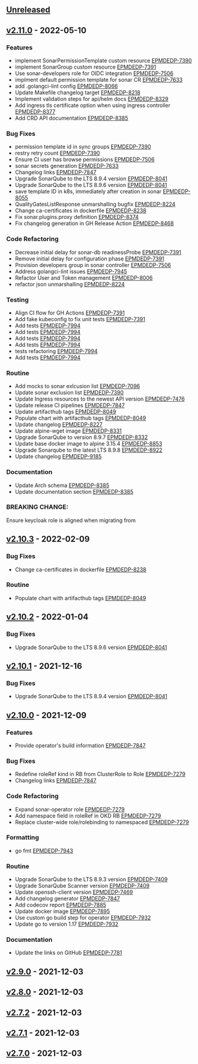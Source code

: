<a name="unreleased"></a>
## [Unreleased]


<a name="v2.11.0"></a>
## [v2.11.0] - 2022-05-10
### Features

- implement SonarPermissionTemplate custom resource [EPMDEDP-7390](https://jiraeu.epam.com/browse/EPMDEDP-7390)
- implement SonarGroup custom resource [EPMDEDP-7391](https://jiraeu.epam.com/browse/EPMDEDP-7391)
- Use sonar-developers role for OIDC integration [EPMDEDP-7506](https://jiraeu.epam.com/browse/EPMDEDP-7506)
- implment default permission template for sonar CR [EPMDEDP-7633](https://jiraeu.epam.com/browse/EPMDEDP-7633)
- add .golangci-lint config [EPMDEDP-8066](https://jiraeu.epam.com/browse/EPMDEDP-8066)
- Update Makefile changelog target [EPMDEDP-8218](https://jiraeu.epam.com/browse/EPMDEDP-8218)
- Implement validation steps for api/helm docs [EPMDEDP-8329](https://jiraeu.epam.com/browse/EPMDEDP-8329)
- Add ingress tls certificate option when using ingress controller [EPMDEDP-8377](https://jiraeu.epam.com/browse/EPMDEDP-8377)
- Add CRD API documentation [EPMDEDP-8385](https://jiraeu.epam.com/browse/EPMDEDP-8385)

### Bug Fixes

- permission template id in sync groups [EPMDEDP-7390](https://jiraeu.epam.com/browse/EPMDEDP-7390)
- restry retry count [EPMDEDP-7390](https://jiraeu.epam.com/browse/EPMDEDP-7390)
- Ensure CI user has browse permissions [EPMDEDP-7506](https://jiraeu.epam.com/browse/EPMDEDP-7506)
- sonar secrets generation [EPMDEDP-7633](https://jiraeu.epam.com/browse/EPMDEDP-7633)
- Changelog links [EPMDEDP-7847](https://jiraeu.epam.com/browse/EPMDEDP-7847)
- Upgrade SonarQube to the LTS 8.9.4 version [EPMDEDP-8041](https://jiraeu.epam.com/browse/EPMDEDP-8041)
- Upgrade SonarQube to the LTS 8.9.6 version [EPMDEDP-8041](https://jiraeu.epam.com/browse/EPMDEDP-8041)
- save template ID in k8s, immediately after creation in sonar [EPMDEDP-8055](https://jiraeu.epam.com/browse/EPMDEDP-8055)
- QualityGatesListResponse unmarshalling bugfix [EPMDEDP-8224](https://jiraeu.epam.com/browse/EPMDEDP-8224)
- Change ca-certificates in dockerfile [EPMDEDP-8238](https://jiraeu.epam.com/browse/EPMDEDP-8238)
- Fix sonar.plugins.proxy definition [EPMDEDP-8374](https://jiraeu.epam.com/browse/EPMDEDP-8374)
- Fix changelog generation in GH Release Action [EPMDEDP-8468](https://jiraeu.epam.com/browse/EPMDEDP-8468)

### Code Refactoring

- Decrease initial delay for sonar-db readinessProbe [EPMDEDP-7391](https://jiraeu.epam.com/browse/EPMDEDP-7391)
- Remove initial delay for configuration phase [EPMDEDP-7391](https://jiraeu.epam.com/browse/EPMDEDP-7391)
- Provision developers group in sonar controller [EPMDEDP-7506](https://jiraeu.epam.com/browse/EPMDEDP-7506)
- Address golangci-lint issues [EPMDEDP-7945](https://jiraeu.epam.com/browse/EPMDEDP-7945)
- Refactor User and Token management [EPMDEDP-8006](https://jiraeu.epam.com/browse/EPMDEDP-8006)
- refactor json unmarshalling [EPMDEDP-8224](https://jiraeu.epam.com/browse/EPMDEDP-8224)

### Testing

- Align CI flow for GH Actions [EPMDEDP-7391](https://jiraeu.epam.com/browse/EPMDEDP-7391)
- Add fake kubeconfig to fix unit tests [EPMDEDP-7391](https://jiraeu.epam.com/browse/EPMDEDP-7391)
- Add tests [EPMDEDP-7994](https://jiraeu.epam.com/browse/EPMDEDP-7994)
- Add tests [EPMDEDP-7994](https://jiraeu.epam.com/browse/EPMDEDP-7994)
- Add tests [EPMDEDP-7994](https://jiraeu.epam.com/browse/EPMDEDP-7994)
- Add tests [EPMDEDP-7994](https://jiraeu.epam.com/browse/EPMDEDP-7994)
- tests refactoring [EPMDEDP-7994](https://jiraeu.epam.com/browse/EPMDEDP-7994)
- Add tests [EPMDEDP-7994](https://jiraeu.epam.com/browse/EPMDEDP-7994)

### Routine

- Add mocks to sonar exlcusion list [EPMDEDP-7096](https://jiraeu.epam.com/browse/EPMDEDP-7096)
- Update sonar exclusion list [EPMDEDP-7390](https://jiraeu.epam.com/browse/EPMDEDP-7390)
- Update Ingress resources to the newest API version [EPMDEDP-7476](https://jiraeu.epam.com/browse/EPMDEDP-7476)
- Update release CI pipelines [EPMDEDP-7847](https://jiraeu.epam.com/browse/EPMDEDP-7847)
- Update artifacthub tags [EPMDEDP-8049](https://jiraeu.epam.com/browse/EPMDEDP-8049)
- Populate chart with artifacthub tags [EPMDEDP-8049](https://jiraeu.epam.com/browse/EPMDEDP-8049)
- Update changelog [EPMDEDP-8227](https://jiraeu.epam.com/browse/EPMDEDP-8227)
- Update alpine-wget image [EPMDEDP-8331](https://jiraeu.epam.com/browse/EPMDEDP-8331)
- Upgrade SonarQube to version 8.9.7 [EPMDEDP-8332](https://jiraeu.epam.com/browse/EPMDEDP-8332)
- Update base docker image to alpine 3.15.4 [EPMDEDP-8853](https://jiraeu.epam.com/browse/EPMDEDP-8853)
- Upgrade Sonarqube to the latest LTS 8.9.8 [EPMDEDP-8922](https://jiraeu.epam.com/browse/EPMDEDP-8922)
- Update changelog [EPMDEDP-9185](https://jiraeu.epam.com/browse/EPMDEDP-9185)

### Documentation

- Update Arch schema [EPMDEDP-8385](https://jiraeu.epam.com/browse/EPMDEDP-8385)
- Update documentation section [EPMDEDP-8385](https://jiraeu.epam.com/browse/EPMDEDP-8385)

### BREAKING CHANGE:


Ensure keycloak role is aligned when migrating from


<a name="v2.10.3"></a>
## [v2.10.3] - 2022-02-09
### Bug Fixes

- Change ca-certificates in dockerfile [EPMDEDP-8238](https://jiraeu.epam.com/browse/EPMDEDP-8238)

### Routine

- Populate chart with artifacthub tags [EPMDEDP-8049](https://jiraeu.epam.com/browse/EPMDEDP-8049)


<a name="v2.10.2"></a>
## [v2.10.2] - 2022-01-04
### Bug Fixes

- Upgrade SonarQube to the LTS 8.9.6 version [EPMDEDP-8041](https://jiraeu.epam.com/browse/EPMDEDP-8041)


<a name="v2.10.1"></a>
## [v2.10.1] - 2021-12-16
### Bug Fixes

- Upgrade SonarQube to the LTS 8.9.4 version [EPMDEDP-8041](https://jiraeu.epam.com/browse/EPMDEDP-8041)


<a name="v2.10.0"></a>
## [v2.10.0] - 2021-12-09
### Features

- Provide operator's build information [EPMDEDP-7847](https://jiraeu.epam.com/browse/EPMDEDP-7847)

### Bug Fixes

- Redefine roleRef kind in RB from ClusterRole to Role [EPMDEDP-7279](https://jiraeu.epam.com/browse/EPMDEDP-7279)
- Changelog links [EPMDEDP-7847](https://jiraeu.epam.com/browse/EPMDEDP-7847)

### Code Refactoring

- Expand sonar-operator role [EPMDEDP-7279](https://jiraeu.epam.com/browse/EPMDEDP-7279)
- Add namespace field in roleRef in OKD RB [EPMDEDP-7279](https://jiraeu.epam.com/browse/EPMDEDP-7279)
- Replace cluster-wide role/rolebinding to namespaced [EPMDEDP-7279](https://jiraeu.epam.com/browse/EPMDEDP-7279)

### Formatting

- go fmt [EPMDEDP-7943](https://jiraeu.epam.com/browse/EPMDEDP-7943)

### Routine

- Upgrade SonarQube to the LTS 8.9.3 version [EPMDEDP-7409](https://jiraeu.epam.com/browse/EPMDEDP-7409)
- Upgrade SonarQube Scanner version [EPMDEDP-7409](https://jiraeu.epam.com/browse/EPMDEDP-7409)
- Update openssh-client version [EPMDEDP-7469](https://jiraeu.epam.com/browse/EPMDEDP-7469)
- Add changelog generator [EPMDEDP-7847](https://jiraeu.epam.com/browse/EPMDEDP-7847)
- Add codecov report [EPMDEDP-7885](https://jiraeu.epam.com/browse/EPMDEDP-7885)
- Update docker image [EPMDEDP-7895](https://jiraeu.epam.com/browse/EPMDEDP-7895)
- Use custom go build step for operator [EPMDEDP-7932](https://jiraeu.epam.com/browse/EPMDEDP-7932)
- Update go to version 1.17 [EPMDEDP-7932](https://jiraeu.epam.com/browse/EPMDEDP-7932)

### Documentation

- Update the links on GitHub [EPMDEDP-7781](https://jiraeu.epam.com/browse/EPMDEDP-7781)


<a name="v2.9.0"></a>
## [v2.9.0] - 2021-12-03

<a name="v2.8.0"></a>
## [v2.8.0] - 2021-12-03

<a name="v2.7.2"></a>
## [v2.7.2] - 2021-12-03

<a name="v2.7.1"></a>
## [v2.7.1] - 2021-12-03

<a name="v2.7.0"></a>
## [v2.7.0] - 2021-12-03

[Unreleased]: https://github.com/epam/edp-sonar-operator/compare/v2.11.0...HEAD
[v2.11.0]: https://github.com/epam/edp-sonar-operator/compare/v2.10.3...v2.11.0
[v2.10.3]: https://github.com/epam/edp-sonar-operator/compare/v2.10.2...v2.10.3
[v2.10.2]: https://github.com/epam/edp-sonar-operator/compare/v2.10.1...v2.10.2
[v2.10.1]: https://github.com/epam/edp-sonar-operator/compare/v2.10.0...v2.10.1
[v2.10.0]: https://github.com/epam/edp-sonar-operator/compare/v2.9.0...v2.10.0
[v2.9.0]: https://github.com/epam/edp-sonar-operator/compare/v2.8.0...v2.9.0
[v2.8.0]: https://github.com/epam/edp-sonar-operator/compare/v2.7.2...v2.8.0
[v2.7.2]: https://github.com/epam/edp-sonar-operator/compare/v2.7.1...v2.7.2
[v2.7.1]: https://github.com/epam/edp-sonar-operator/compare/v2.7.0...v2.7.1
[v2.7.0]: https://github.com/epam/edp-sonar-operator/compare/v2.3.0-98...v2.7.0
